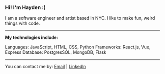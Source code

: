### Hi! I'm Hayden :)

I am a software engineer and artist based in NYC. I like to make fun, weird things with code.

---

**My technologies include:**

Languages: JavaScript, HTML, CSS, Python
Frameworks: React.js, Vue, Express
Database: PostgresSQL, MongoDB, Flask

---

You can contact me by: [Email](anderson.hayden@gmail.com) | [LinkedIn](https://www.linkedin.com/in/hayden-anderson-909)

<!--
**hayden707/hayden707** is a ✨ _special_ ✨ repository because its `README.md` (this file) appears on your GitHub profile.

Here are some ideas to get you started:

- 🔭 I’m currently working on ...
- 🌱 I’m currently learning ...
- 👯 I’m looking to collaborate on ...
- 🤔 I’m looking for help with ...
- 💬 Ask me about ...
- 📫 How to reach me: ...
- 😄 Pronouns: ...
- ⚡ Fun fact: ...
-->
